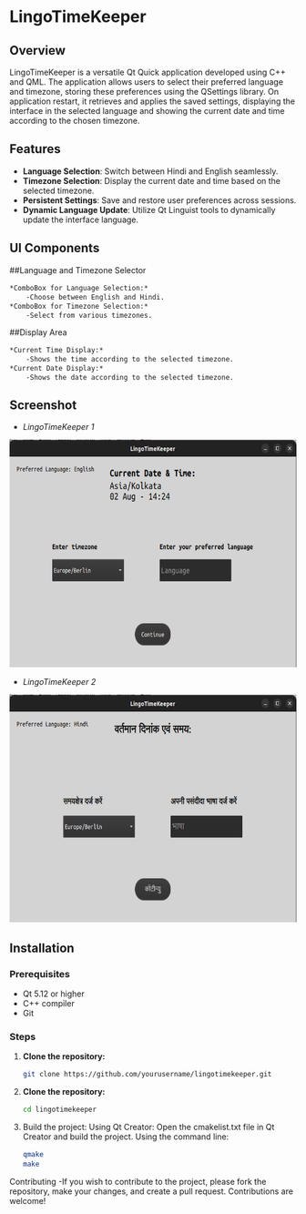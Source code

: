 # LingoTimeKeeper

## Overview
LingoTimeKeeper is a versatile Qt Quick application developed using C++ and QML. The application allows users to select their preferred language and timezone, storing these preferences using the QSettings library. On application restart, it retrieves and applies the saved settings, displaying the interface in the selected language and showing the current date and time according to the chosen timezone.

## Features
- **Language Selection**: Switch between Hindi and English seamlessly.
- **Timezone Selection**: Display the current date and time based on the selected timezone.
- **Persistent Settings**: Save and restore user preferences across sessions.
- **Dynamic Language Update**: Utilize Qt Linguist tools to dynamically update the interface language.

## UI Components
##Language and Timezone Selector

    *ComboBox for Language Selection:*
        -Choose between English and Hindi.
    *ComboBox for Timezone Selection:*
        -Select from various timezones.

##Display Area

    *Current Time Display:*
        -Shows the time according to the selected timezone.
    *Current Date Display:*
        -Shows the date according to the selected timezone.

## Screenshot

- *LingoTimeKeeper 1*

<img src="keeperss1.png"  height="400" width="800">

- *LingoTimeKeeper 2*

<img src="keeperss2.png"  height="400" width="800">

## Installation
### Prerequisites
- Qt 5.12 or higher
- C++ compiler
- Git

### Steps
1. **Clone the repository:**
   ```bash
   git clone https://github.com/yourusername/lingotimekeeper.git

2. **Clone the repository:**
   ```bash
   cd lingotimekeeper

3. Build the project:
    Using Qt Creator: Open the cmakelist.txt file in Qt Creator and build the project.
    Using the command line:
    ```bash
    qmake
    make

    
Contributing
-If you wish to contribute to the project, please fork the repository, make your changes, and create a pull request. Contributions are welcome!
